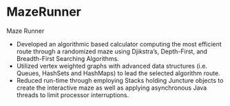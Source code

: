 # MazeRunner
Maze Runner

* Developed an algorithmic based calculator computing the most efficient route through a randomized maze using Djikstra’s, Depth-First, and Breadth-First Searching Algorithms.
* Utilized vertex weighted graphs with advanced data structures (i.e. Queues, HashSets and HashMaps) to lead the selected algorithm route.
* Reduced run-time through employing Stacks holding Juncture objects to create the interactive maze as well as applying asynchronous Java threads to limit processor interruptions.
